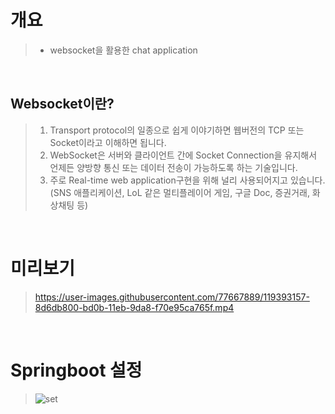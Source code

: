 # 개요
> - websocket을 활용한 chat application

<br/>

## Websocket이란?
> 1. Transport protocol의 일종으로 쉽게 이야기하면 웹버전의 TCP 또는 Socket이라고 이해하면 됩니다.
> 1. WebSocket은 서버와 클라이언트 간에 Socket Connection을 유지해서 언제든 양방향 통신 또는 데이터 전송이 가능하도록 하는 기술입니다. 
> 1. 주로 Real-time web application구현을 위해 널리 사용되어지고 있습니다. (SNS 애플리케이션, LoL 같은 멀티플레이어 게임, 구글 Doc, 증권거래, 화상채팅 등)

<br/>

# 미리보기
> https://user-images.githubusercontent.com/77667889/119393157-8d6db800-bd0b-11eb-9da8-f70e95ca765f.mp4

<br/>

# Springboot 설정
> ![set](https://user-images.githubusercontent.com/77667889/119394203-e38f2b00-bd0c-11eb-81ca-146b5529ae6d.PNG)

